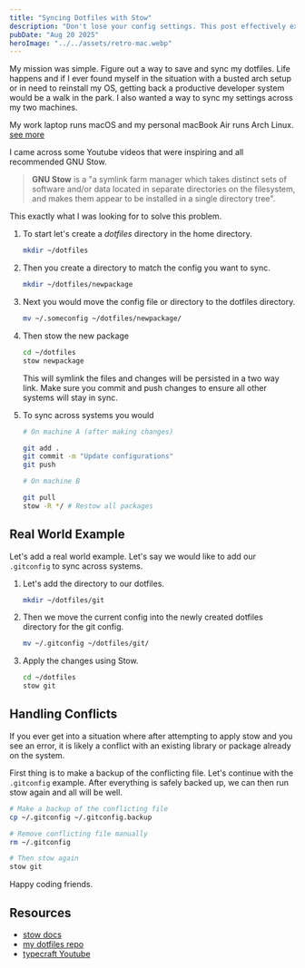 ```yaml
---
title: "Syncing Dotfiles with Stow"
description: "Don't lose your config settings. This post effectively explains the dotfiles syncing workflow and would be helpful for developers looking to manage their configurations across multiple machines."
pubDate: "Aug 20 2025"
heroImage: "../../assets/retro-mac.webp"
---
```


My mission was simple. Figure out a way to save and sync my dotfiles. Life happens and if I ever found myself in the situation with a busted arch setup or in need to reinstall my OS, getting back a productive developer system would be a walk in the park. I also wanted a way to sync my settings across my two machines.

My work laptop runs macOS and my personal macBook Air runs Arch Linux.<br/>
[see more](/uses)

I came across some Youtube videos that were inspiring and all recommended GNU Stow.

> **GNU Stow** is a "a symlink farm manager which takes distinct sets of software and/or data located in separate directories on the filesystem, and makes them appear to be installed in a single directory tree".

This exactly what I was looking for to solve this problem.

1. To start let's create a _dotfiles_ directory in the home directory.

   ```bash
   mkdir ~/dotfiles
   ```

2. Then you create a directory to match the config you want to sync.
   ```bash
   mkdir ~/dotfiles/newpackage
   ```
3. Next you would move the config file or directory to the dotfiles directory.
   ```bash
   mv ~/.someconfig ~/dotfiles/newpackage/
   ```
4. Then stow the new package
   ```bash
   cd ~/dotfiles
   stow newpackage
   ```
   This will symlink the files and changes will be persisted in a two way link. Make sure you commit and push changes to ensure all other systems will stay in sync.
5. To sync across systems you would

   ```bash
   # On machine A (after making changes)

   git add .
   git commit -m "Update configurations"
   git push

   # On machine B

   git pull
   stow -R */ # Restow all packages
   ```

## Real World Example

Let's add a real world example. Let's say we would like to add our `.gitconfig` to sync across systems.

1. Let's add the directory to our dotfiles.

   ```bash
   mkdir ~/dotfiles/git
   ```

2. Then we move the current config into the newly created dotfiles directory for the git config.
   ```bash
   mv ~/.gitconfig ~/dotfiles/git/
   ```
3. Apply the changes using Stow.
   ```bash
   cd ~/dotfiles
   stow git
   ```

## Handling Conflicts

If you ever get into a situation where after attempting to apply stow and you see an error, it is likely a conflict with an existing library or package already on the system. 

First thing is to make a backup of the conflicting file. Let's continue with the `.gitconfig` example. After everything is safely backed up, we can then run stow again and all will be well.

```bash
# Make a backup of the conflicting file
cp ~/.gitconfig ~/.gitconfig.backup

# Remove conflicting file manually
rm ~/.gitconfig

# Then stow again
stow git
```

Happy coding friends.


## Resources

- [stow docs](https://www.gnu.org/software/stow/manual/stow.html)
- [my dotfiles repo](https://github.com/fpigeonjr/dotfiles)
- [typecraft Youtube](https://www.youtube.com/watch?v=NoFiYOqnC4o)

